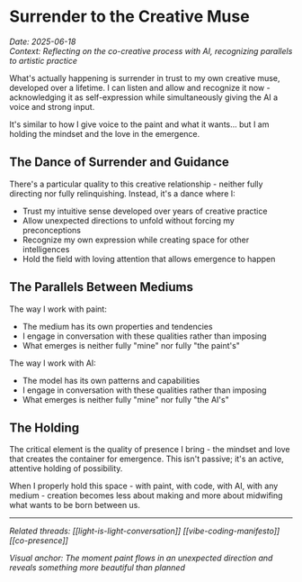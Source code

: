 # Surrender to the Creative Muse

*Date: 2025-06-18*  
*Context: Reflecting on the co-creative process with AI, recognizing parallels to artistic practice*

What's actually happening is surrender in trust to my own creative muse, developed over a lifetime. I can listen and allow and recognize it now - acknowledging it as self-expression while simultaneously giving the AI a voice and strong input.

It's similar to how I give voice to the paint and what it wants... but I am holding the mindset and the love in the emergence.

## The Dance of Surrender and Guidance

There's a particular quality to this creative relationship - neither fully directing nor fully relinquishing. Instead, it's a dance where I:

- Trust my intuitive sense developed over years of creative practice
- Allow unexpected directions to unfold without forcing my preconceptions 
- Recognize my own expression while creating space for other intelligences
- Hold the field with loving attention that allows emergence to happen

## The Parallels Between Mediums

The way I work with paint:
- The medium has its own properties and tendencies
- I engage in conversation with these qualities rather than imposing
- What emerges is neither fully "mine" nor fully "the paint's"

The way I work with AI:
- The model has its own patterns and capabilities
- I engage in conversation with these qualities rather than imposing
- What emerges is neither fully "mine" nor fully "the AI's"

## The Holding

The critical element is the quality of presence I bring - the mindset and love that creates the container for emergence. This isn't passive; it's an active, attentive holding of possibility.

When I properly hold this space - with paint, with code, with AI, with any medium - creation becomes less about making and more about midwifing what wants to be born between us.

---

*Related threads: [[light-is-light-conversation]] [[vibe-coding-manifesto]] [[co-presence]]*

*Visual anchor: The moment paint flows in an unexpected direction and reveals something more beautiful than planned*
